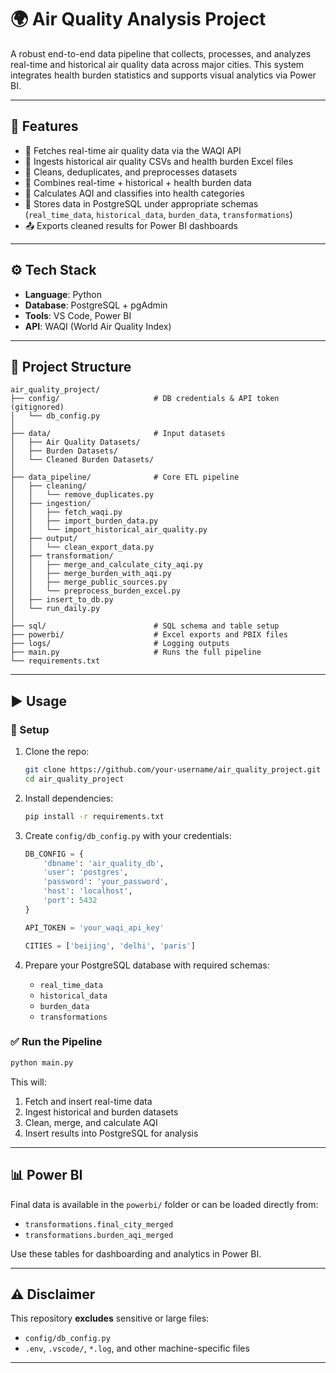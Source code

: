 # 🌍 Air Quality Analysis Project

A robust end-to-end data pipeline that collects, processes, and analyzes real-time and historical air quality data across major cities. This system integrates health burden statistics and supports visual analytics via Power BI.

---

## 🚀 Features

- 📡 Fetches real-time air quality data via the WAQI API
- 📁 Ingests historical air quality CSVs and health burden Excel files
- 🧹 Cleans, deduplicates, and preprocesses datasets
- 🔁 Combines real-time + historical + health burden data
- 🧠 Calculates AQI and classifies into health categories
- 💾 Stores data in PostgreSQL under appropriate schemas (`real_time_data`, `historical_data`, `burden_data`, `transformations`)
- 📤 Exports cleaned results for Power BI dashboards

---

## ⚙️ Tech Stack

- **Language**: Python
- **Database**: PostgreSQL + pgAdmin
- **Tools**: VS Code, Power BI
- **API**: WAQI (World Air Quality Index)

---

## 📁 Project Structure

```
air_quality_project/
├── config/                     # DB credentials & API token (gitignored)
│   └── db_config.py
│
├── data/                       # Input datasets 
│   ├── Air Quality Datasets/
│   ├── Burden Datasets/
│   └── Cleaned Burden Datasets/
│
├── data_pipeline/              # Core ETL pipeline
│   ├── cleaning/
│   │   └── remove_duplicates.py
│   ├── ingestion/
│   │   ├── fetch_waqi.py
│   │   ├── import_burden_data.py
│   │   └── import_historical_air_quality.py
│   ├── output/
│   │   └── clean_export_data.py
│   ├── transformation/
│   │   ├── merge_and_calculate_city_aqi.py
│   │   ├── merge_burden_with_aqi.py
│   │   ├── merge_public_sources.py
│   │   └── preprocess_burden_excel.py
│   ├── insert_to_db.py
│   └── run_daily.py
│
├── sql/                        # SQL schema and table setup
├── powerbi/                    # Excel exports and PBIX files
├── logs/                       # Logging outputs
├── main.py                     # Runs the full pipeline
└── requirements.txt
```

---

## ▶️ Usage

### 🧰 Setup

1. Clone the repo:
   ```bash
   git clone https://github.com/your-username/air_quality_project.git
   cd air_quality_project
   ```

2. Install dependencies:
   ```bash
   pip install -r requirements.txt
   ```

3. Create `config/db_config.py` with your credentials:
   ```python
   DB_CONFIG = {
       'dbname': 'air_quality_db',
       'user': 'postgres',
       'password': 'your_password',
       'host': 'localhost',
       'port': 5432
   }

   API_TOKEN = 'your_waqi_api_key'

   CITIES = ['beijing', 'delhi', 'paris']
   ```

4. Prepare your PostgreSQL database with required schemas:
   - `real_time_data`
   - `historical_data`
   - `burden_data`
   - `transformations`

### ✅ Run the Pipeline

```bash
python main.py
```

This will:

1. Fetch and insert real-time data
2. Ingest historical and burden datasets
3. Clean, merge, and calculate AQI
4. Insert results into PostgreSQL for analysis

---

## 📊 Power BI

Final data is available in the `powerbi/` folder or can be loaded directly from:

- `transformations.final_city_merged`
- `transformations.burden_aqi_merged`

Use these tables for dashboarding and analytics in Power BI.

---

## ⚠️ Disclaimer

This repository **excludes** sensitive or large files:
- `config/db_config.py`
- `.env`, `.vscode/`, `*.log`, and other machine-specific files

---